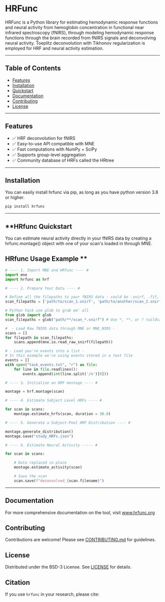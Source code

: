 # HRFunc
HRFunc is a Python library for estimating hemodynamic response functions and neural activity from hemoglobin concentration in functional near infrared spectroscopy (fNIRS), through modeling hemodynamic response functions through the brain recorded from fNIRS signals and deconvolving neural activity. Toeplitz deconvolution with Tikhonov regularization is employed for HRF and neural activity estimation. 

---

## Table of Contents

- [Features](#features)
- [Installation](#installation)
- [Quickstart](#quickstart)
- [Documentation](#documentation)
- [Contributing](#contributing)
- [License](#license)

---

## Features
- ✅ HRF deconvolution for fNIRS
- ✅ Easy-to-use API compatible with MNE
- ✅ Fast computations with NumPy + SciPy
- ✅ Supports group-level aggregation
- ✅ Community database of HRFs called the HRtree

---

## Installation

You can easily install hrfunc via pip, as long as you have python version 3.8 or higher.

```bash
pip install hrfunc
```

---

## **HRfunc Quickstart ##

You can estimate neural activity directly in your fNIRS data by creating a hrfunc.montage() object with one of your scan's loaded in through MNE. 

## HRfunc Usage Example **

```python
# ---- 1. Import MNE and HRfunc ---- #
import mne
import hrfunc as hrf

# ---- 2. Prepare Your Data ---- #

# Define all the filepaths to your fNIRS data - could be .snirf, .fif, or nirx formats
scan_filepaths = ['path/to/scan_1.snirf', 'path/to/another/scan_2.snirf']

# Python hack use glob to grab em' all
from glob import glob
scan_filepaths = glob("path/**/scan_*.snirf") # Use *, **, or ? (wildcards) to grab files by patterns

#  - Load Raw fNIRS data through MNE or MNE_NIRS -
scans = []
for filepath in scan_filepaths:
    scans.append(mne.io.read_raw_snirf(filepath))

# - Load you're events into a list -
# In this example we're using events stored in a text file
events = []
with open("task_events.txt", "r") as file:
    for line in file.readlines():
        events.append(int(line.split('/n')[0]))

# ---- 3. Initialize an HRF montage ---- #

montage = hrf.montage(scan)

# ---- 4. Estimate Subject Level HRFs ---- #

for scan in scans:
    montage.estimate_hrfs(scan, duration = 30.0)

# ---- 5. Generate a Subject-Pool HRF Distribution ---- #

montage.generate_distribution()
montage.save("study_HRFs.json")

# ---- 6. Estimate Neural Activity ----- # 

for scan in scans:

    # Data replaced in-place
    montage.estimate_activity(scan)

    # Save the scan
    scan.save(f"deconvolved_{scan.filename}")

```

---

## **Documentation**
For more comprehensive documentation on the tool, visit www.hrfunc.org

## Contributing
Contributions are welcome! Please see [CONTRIBUTING.md](CONTRIBUTING.md) for guidelines.

## License
Distributed under the BSD-3 License. See [LICENSE](LICENSE) for details.

## Citation
If you use `hrfunc` in your research, please cite: